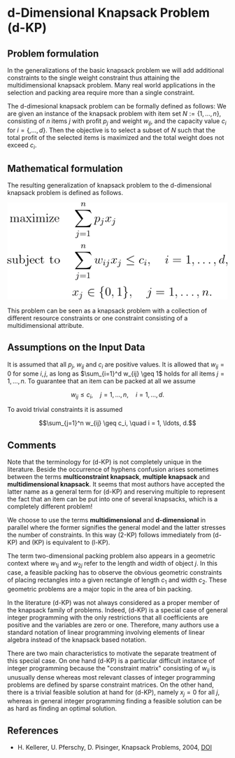 # d-Dimensional Knapsack Problem (d-KP)


## Problem formulation

In the generalizations of the basic knapsack problem we will add additional constraints to the single weight constraint thus
attaining the multidimensional knapsack problem. Many real world applications
in the selection and packing area require more than a single constraint.

The d-dimesional knapsack problem can be formally defined as follows: We are given an
instance of the knapsack problem with item set $N:= \lbrace 1,\ldots,n \rbrace$, consisting of $n$ items $j$ with profit
$p_j$ and weight $w_{ij}$, and the capacity value $c_i$ for $i = \lbrace, \ldots, d \rbrace$. Then the objective is to select a subset of $N$ such
that the total profit of the selected items is maximized and the total weight does not
exceed $c_i$.

## Mathematical formulation

The resulting generalization of knapsack problem to the d-dimensional knapsack problem is defined as follows.

![Mathematical formulation](./problem.png)


This problem can be seen as a knapsack problem with a collection of different
resource constraints or one constraint consisting of a multidimensional attribute.


## Assumptions on the Input Data

It is assumed that all $p_j$, $w_{ij}$ and $c_i$ are positive values. It
is allowed that $w_{ij }= 0$ for some $i, j$, as long as $\sum_{i=1}^d w_{ij} \geq 1$ holds for all items
$j = 1,\ldots,n$. To guarantee that an item can be packed at all we assume
```math
w_{ij} \leq c_i, \quad j = 1,\ldots,n, \quad i = 1, \ldots, d.
```
To avoid trivial constraints it is assumed
```math
\sum_{j=1}^n w_{ij} \geq c_i, \quad i = 1, \ldots, d.
```


## Comments

Note that the terminology for (d-KP) is not completely unique in the literature.
Beside the occurrence of hyphens confusion arises sometimes between the terms
**multiconstraint knapsack**, **multiple knapsack** and **multidimensional knapsack**. It seems
that most authors have accepted the latter name as a general term for (d-KP) and
reserving multiple to represent the fact that an item can be put into one of several
knapsacks, which is a completely different problem!


We choose to use the terms **multidimensional** and **d-dimensional** in parallel where
the former signifies the general model and the latter stresses the number of constraints.
In this way (2-KP) follows immediately from (d-KP) and (KP) is equivalent to (l-KP).

The term two-dimensional packing problem also appears in a geometric context
where $w_{1j}$ and $w_{2j}$ refer to the length and width of object $j$. In this case, a feasible
packing has to observe the obvious geometric constraints of placing rectangles into
a given rectangle of length $c_1$ and width $c_2$. These geometric problems are a major
topic in the area of bin packing.

In the literature (d-KP) was not always considered as a proper member of the knapsack
family of problems. Indeed, (d-KP) is a special case of general integer programming
with the only restrictions that all coefficients are positive and the variables are zero
or one. Therefore, many authors use a standard notation of linear programming
involving elements of linear algebra instead of the knapsack based notation.

There are two main characteristics to motivate the separate treatment of this special
case. On one hand (d-KP) is a particular difficult instance of integer programming
because the "constraint matrix" consisting of $w_{ij}$ is unusually dense whereas most
relevant classes of integer programming problems are defined by sparse constraint
matrices. On the other hand, there is a trivial feasible solution at hand for (d-KP),
namely $x_j = 0$ for all $j$, whereas in general integer programming finding a feasible
solution can be as hard as finding an optimal solution.


## References
+  H. Kellerer, U. Pferschy, D. Pisinger, Knapsack Problems, 2004, [DOI](https://doi.org/10.1007/978-3-540-24777-7)
